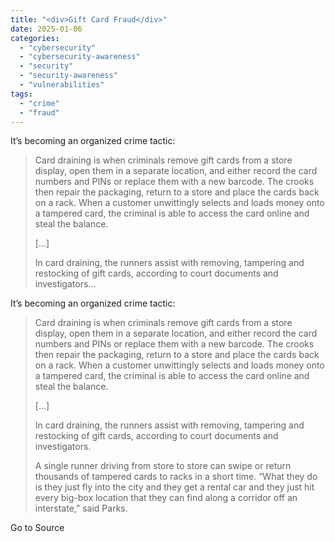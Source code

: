 ```yaml
---
title: "<div>Gift Card Fraud</div>"
date: 2025-01-06
categories: 
  - "cybersecurity"
  - "cybersecurity-awareness"
  - "security"
  - "security-awareness"
  - "vulnerabilities"
tags: 
  - "crime"
  - "fraud"
---
```


It’s becoming an organized crime tactic:

> Card draining is when criminals remove gift cards from a store display, open them in a separate location, and either record the card numbers and PINs or replace them with a new barcode. The crooks then repair the packaging, return to a store and place the cards back on a rack. When a customer unwittingly selects and loads money onto a tampered card, the criminal is able to access the card online and steal the balance.
> 
> \[…\]
> 
> In card draining, the runners assist with removing, tampering and restocking of gift cards, according to court documents and investigators...

It’s becoming an organized crime tactic:

> Card draining is when criminals remove gift cards from a store display, open them in a separate location, and either record the card numbers and PINs or replace them with a new barcode. The crooks then repair the packaging, return to a store and place the cards back on a rack. When a customer unwittingly selects and loads money onto a tampered card, the criminal is able to access the card online and steal the balance.
> 
> \[…\]
> 
> In card draining, the runners assist with removing, tampering and restocking of gift cards, according to court documents and investigators.
> 
> A single runner driving from store to store can swipe or return thousands of tampered cards to racks in a short time. “What they do is they just fly into the city and they get a rental car and they just hit every big-box location that they can find along a corridor off an interstate,” said Parks.

Go to Source
